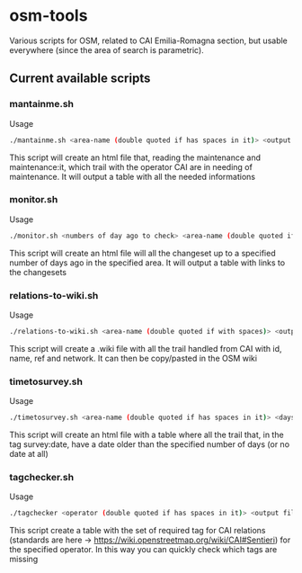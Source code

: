 # osm-tools
Various scripts for OSM, related to CAI Emilia-Romagna section, but usable everywhere (since the area of search is parametric).

## Current available scripts

### mantainme.sh
Usage

```bash
./mantainme.sh <area-name (double quoted if has spaces in it)> <output filename> <output file path> < --keep if you want to keep temp files, for debugging purpose>
```

This script will create an html file that, reading the maintenance and maintenance:it, which trail with the operator CAI
are in needing of maintenance. It will output a table with all the needed informations

### monitor.sh
Usage

```bash
./monitor.sh <numbers of day ago to check> <area-name (double quoted if has spaces in it)>
```

This script will create an html file will all the changeset up to a specified number of days ago in the specified area.
It will output a table with links to the changesets

### relations-to-wiki.sh
Usage

```bash
./relations-to-wiki.sh <area-name (double quoted if with spaces)> <output file path>
```

This script will create a .wiki file with all the trail handled from CAI with id, name, ref and network. It can then be
copy/pasted in the OSM wiki

### timetosurvey.sh
Usage

```bash
./timetosurvey.sh <area-name (double quoted if has spaces in it)> <days between surveys> <output filename> <output file path>
```

This script will create an html file with a table where all the trail that, in the tag survey:date, have a date older than the
specified number of days (or no date at all)

### tagchecker.sh
Usage

```bash
./tagchecker <operator (double quoted if has spaces in it)> <output filename> <output file path>
```

This script create a table with the set of required tag for CAI relations (standards are here -> https://wiki.openstreetmap.org/wiki/CAI#Sentieri)
for the specified operator. In this way you can quickly check which tags are missing 
